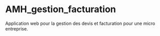 # AMH_gestion_facturation

Application web pour la gestion des devis et facturation pour une micro entreprise.
